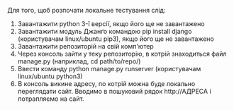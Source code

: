 Для того, щоб розпочати локальне тестування слід: 
1. Завантажити python 3-ї версії, якщо його ще не завантажено
2. Завантажити модуль Джанґо командою pip install django (користувачам linux/ubuntu pip3), якщо його ще не завантажено
3. Завантажити репозиторій на свій комп'ютер
4. Через консоль зайти у теку репозиторію, в котрій знаходиться файл manage.py (наприклад, cd path/to/repo/)
5. Ввести команду python manage.py runserver (користувачам linux/ubuntu python3)
6. В консоль викине адресу, по котрій можна буде локально переглядати сайт. Вводимо в пошуковий рядок http://АДРЕСА і потрапляємо на сайт.
